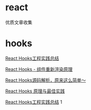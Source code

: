 # react
优质文章收集

# hooks
[React Hooks工程实践总结](https://juejin.cn/post/6844904009220931598)

[React Hooks - 组件重新渲染原理](https://www.agora.io/cn/community/blog/best/22203)

[React Hooks源码解析，原来这么简单～](https://juejin.cn/post/6844904080758800392)

[React Hooks 原理与最佳实践](https://blog.csdn.net/howgod/article/details/107053862)

[React Hooks工程实践总结](https://juejin.cn/post/6844904009220931598#heading-5)
1
